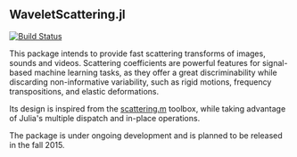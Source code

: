 ## WaveletScattering.jl

[![Build Status](https://travis-ci.org/lostanlen/WaveletScattering.jl.svg?branch=master)](https://travis-ci.org/lostanlen/WaveletScattering.jl)

This package intends to provide fast scattering transforms of images, sounds and videos.
Scattering coefficients are powerful features for signal-based machine learning tasks, as they offer a great discriminability
while discarding non-informative variability, such as rigid motions, frequency transpositions, and elastic deformations.

Its design is inspired from the [scattering.m](https://github.com/lostanlen/scattering.m) toolbox, while taking advantage of
Julia's multiple dispatch and in-place operations. 

The package is under ongoing development and is planned to be released in the fall 2015.
